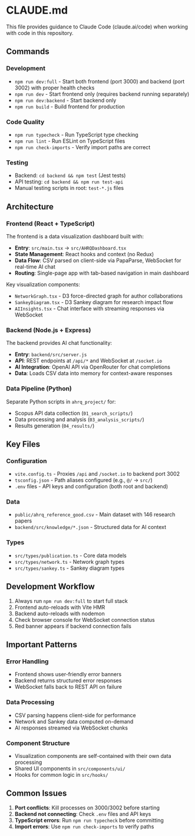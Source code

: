# CLAUDE.md

This file provides guidance to Claude Code (claude.ai/code) when working with code in this repository.

## Commands

### Development
- `npm run dev:full` - Start both frontend (port 3000) and backend (port 3002) with proper health checks
- `npm run dev` - Start frontend only (requires backend running separately)
- `npm run dev:backend` - Start backend only
- `npm run build` - Build frontend for production

### Code Quality
- `npm run typecheck` - Run TypeScript type checking
- `npm run lint` - Run ESLint on TypeScript files
- `npm run check-imports` - Verify import paths are correct

### Testing
- Backend: `cd backend && npm test` (Jest tests)
- API testing: `cd backend && npm run test-api`
- Manual testing scripts in root: `test-*.js` files

## Architecture

### Frontend (React + TypeScript)
The frontend is a data visualization dashboard built with:
- **Entry**: `src/main.tsx` → `src/AHRQDashboard.tsx`
- **State Management**: React hooks and context (no Redux)
- **Data Flow**: CSV parsed on client-side via PapaParse, WebSocket for real-time AI chat
- **Routing**: Single-page app with tab-based navigation in main dashboard

Key visualization components:
- `NetworkGraph.tsx` - D3 force-directed graph for author collaborations
- `SankeyDiagram.tsx` - D3 Sankey diagram for research impact flow
- `AIInsights.tsx` - Chat interface with streaming responses via WebSocket

### Backend (Node.js + Express)
The backend provides AI chat functionality:
- **Entry**: `backend/src/server.js`
- **API**: REST endpoints at `/api/*` and WebSocket at `/socket.io`
- **AI Integration**: OpenAI API via OpenRouter for chat completions
- **Data**: Loads CSV data into memory for context-aware responses

### Data Pipeline (Python)
Separate Python scripts in `ahrq_project/` for:
- Scopus API data collection (`01_search_scripts/`)
- Data processing and analysis (`03_analysis_scripts/`)
- Results generation (`04_results/`)

## Key Files

### Configuration
- `vite.config.ts` - Proxies `/api` and `/socket.io` to backend port 3002
- `tsconfig.json` - Path aliases configured (e.g., `@/` → `src/`)
- `.env` files - API keys and configuration (both root and backend)

### Data
- `public/ahrq_reference_good.csv` - Main dataset with 146 research papers
- `backend/src/knowledge/*.json` - Structured data for AI context

### Types
- `src/types/publication.ts` - Core data models
- `src/types/network.ts` - Network graph types
- `src/types/sankey.ts` - Sankey diagram types

## Development Workflow

1. Always run `npm run dev:full` to start full stack
2. Frontend auto-reloads with Vite HMR
3. Backend auto-reloads with nodemon
4. Check browser console for WebSocket connection status
5. Red banner appears if backend connection fails

## Important Patterns

### Error Handling
- Frontend shows user-friendly error banners
- Backend returns structured error responses
- WebSocket falls back to REST API on failure

### Data Processing
- CSV parsing happens client-side for performance
- Network and Sankey data computed on-demand
- AI responses streamed via WebSocket chunks

### Component Structure
- Visualization components are self-contained with their own data processing
- Shared UI components in `src/components/ui/`
- Hooks for common logic in `src/hooks/`

## Common Issues

1. **Port conflicts**: Kill processes on 3000/3002 before starting
2. **Backend not connecting**: Check `.env` files and API keys
3. **TypeScript errors**: Run `npm run typecheck` before committing
4. **Import errors**: Use `npm run check-imports` to verify paths